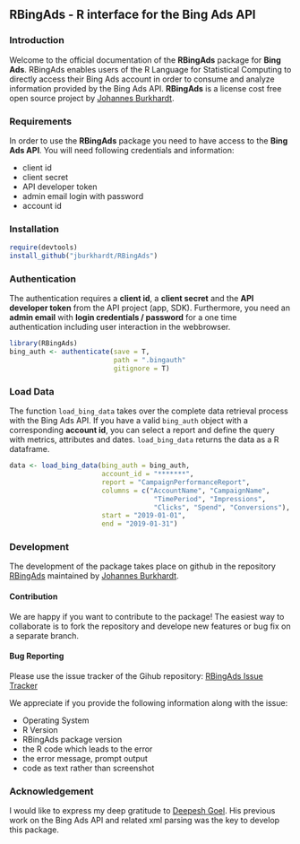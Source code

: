 ## RBingAds - R interface for the Bing Ads API

### Introduction

Welcome to the official documentation of the **RBingAds** package for **Bing Ads**. RBingAds enables users of the R Language for Statistical Computing to directly access their Bing Ads account in order to consume and analyze information provided by the Bing Ads API. **RBingAds** is a license cost free open source project by [Johannes Burkhardt](https://github.com/jburkhardt).

### Requirements

In order to use the **RBingAds** package you need to have access to the **Bing Ads API**. You will need following credentials and information:

- client id
- client secret
- API developer token
- admin email login with password
- account id

### Installation

```r
require(devtools)
install_github("jburkhardt/RBingAds")
```

### Authentication

The authentication requires a **client id**, a **client secret** and the **API developer token** from the API project (app, SDK). Furthermore, you need an **admin email** with **login credentials / password** for a one time authentication including user interaction in the webbrowser.

```r
library(RBingAds)
bing_auth <- authenticate(save = T,
                          path = ".bingauth"
                          gitignore = T)
```

### Load Data

The function `load_bing_data` takes over the complete data retrieval process with the Bing Ads API. If you have a valid `bing_auth` object with a corresponding **account id**, you can select a report and define the query with metrics, attributes and dates. `load_bing_data` returns the data as a R dataframe.

```r
data <- load_bing_data(bing_auth = bing_auth,
                       account_id = "*******",
                       report = "CampaignPerformanceReport",
                       columns = c("AccountName", "CampaignName",
                                    "TimePeriod", "Impressions",
                                    "Clicks", "Spend", "Conversions"),
                       start = "2019-01-01",
                       end = "2019-01-31")
```

### Development

The development of the package takes place on github in the repository [RBingAds](https://github.com/jburkhardt/RBingAds) maintained by [Johannes Burkhardt](https://github.com/jburkhardt).

#### Contribution

We are happy if you want to contribute to the package! The easiest way to collaborate is to fork the repository and develope new features or bug fix on a separate branch.

#### Bug Reporting

Please use the issue tracker of the Gihub repository: [RBingAds Issue Tracker](https://github.com/jburkhardt/RBingAds/issues)

We appreciate if you provide the following information along with the issue:

- Operating System
- R Version
- RBingAds package version
- the R code which leads to the error
- the error message, prompt output
- code as text rather than screenshot

### Acknowledgement

I would like to express my deep gratitude to [Deepesh Goel](https://github.com/deepeshgoeliitk). His previous work on the Bing Ads API and related xml parsing was the key to develop this package.
